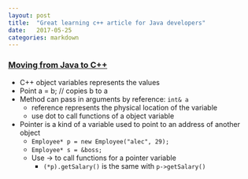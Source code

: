 ```yaml
---
layout: post
title:  "Great learning c++ article for Java developers"
date:   2017-05-25
categories: markdown
---
```

### [Moving from Java to C++][link]
- C++ object variables represents the values
 - Point a = b; // copies b to a
- Method can pass in arguments by reference: `int& a`
  - reference represents the physical location of the variable
  - use dot to call functions of a object variable
- Pointer is a kind of a variable used to point to an address of another object
  - `Employee* p = new Employee("alec", 29);`
  - `Employee* s = &boss;`
  - Use -> to call functions for a pointer variable
    - `(*p).getSalary()` is the same with `p->getSalary()`

[link]: http://www.horstmann.com/ccj2/ccjapp3.html
